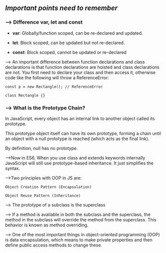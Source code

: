 ## _Important points need to remember_

### --> Difference var, let and const

* **var**: Globally/function scoped, can be re-declared and updated.

* **let**: Block scoped, can be updated but not re-declared.

* **const**: Block scoped, cannot be updated or re-declared

 
--> An important difference between function declarations and class declarations is that function declarations are hoisted and class declarations are not. You first need to declare your class and then access it, otherwise code like the following will throw a ReferenceError:

	const p = new Rectangle(); // ReferenceError

	class Rectangle {}
 
### --> What is the Prototype Chain?

In JavaScript, every object has an internal link to another object called its prototype.

This prototype object itself can have its own prototype, forming a chain until an object with a null prototype is reached (which acts as the final link).

By definition, null has no prototype.



-->Now in ES6, When you use class and extends keywords internally JavaScript will still use prototype-based inheritance. It just simplifies the syntax.

-->Two principles with OOP in JS are:

	Object Creation Pattern (Encapsulation)

	Object Reuse Pattern (Inheritance)

--> The prototype of a subclass is the superclass

--> If a method is available in both the subclass and the superclass, the method in the subclass will override the method from the superclass. This behavior is known as method overriding.

--> One of the most important things in object-oriented programming (OOP) is data encapsulation, which means to make private properties and then define public access methods to change these.

